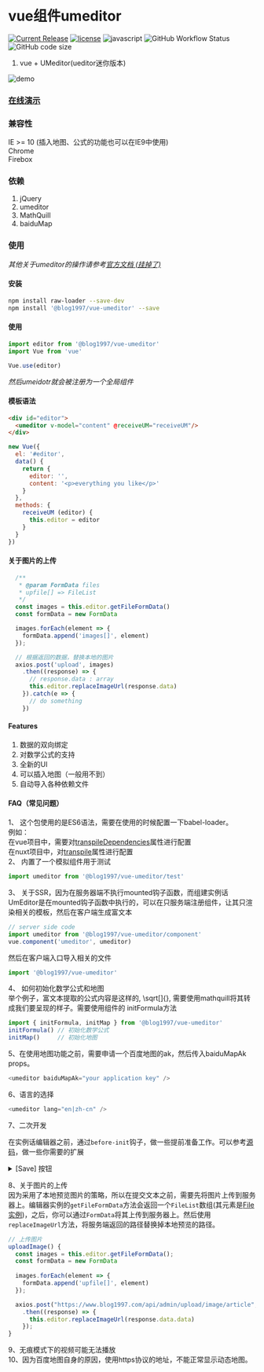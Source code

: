# vue组件umeditor
[![Current Release](https://img.shields.io/npm/v/@blog1997/vue-umeditor)](https://www.npmjs.com/package/@blog1997/vue-umeditor)
[![license](https://img.shields.io/github/license/youLookLikeDelicious/vue-umeditor)](https://github.com/youLookLikeDelicious/vue-umeditor/blob/master/LICENSE.md)
![javascript](https://img.shields.io/github/languages/top/youLookLIkeDelicious/vue-umeditor)
![GitHub Workflow Status](https://img.shields.io/github/workflow/status/youLookLikeDelicious/vue-umeditor/npm-publish)
![GitHub code size](https://img.shields.io/github/languages/code-size/youLookLikeDelicious/vue-umeditor)

1. vue + UMeditor(ueditor迷你版本)

![demo](https://img.wenhairu.com/images/2020/11/19/WaAtG.png)
### [在线演示](https://www.chaosxy.com/archives/vue-umeditor.html)

### 兼容性
IE >= 10 (插入地图、公式的功能也可以在IE9中使用)  
Chrome  
Firebox

### 依赖
1. jQuery
2. umeditor
3. MathQuill
4. baiduMap
### 使用
*其他关于umeditor的操作请参考[官方文档 (挂掉了)](http://ueditor.baidu.com/website/umeditor.html)*

#### 安装
```bash
npm install raw-loader --save-dev
npm install '@blog1997/vue-umeditor' --save
```

#### 使用
```javascript
import editor from '@blog1997/vue-umeditor'
import Vue from 'vue'

Vue.use(editor)
```
_然后umeidotr就会被注册为一个全局组件_


#### 模板语法
```html
<div id="editor">
  <umeditor v-model="content" @receiveUM="receiveUM"/>
</div>
```

```javascript
new Vue({
  el: '#editor',
  data() {
    return {
      editor: '',
      content: '<p>everything you like</p>'
    }
  },
  methods: {
    receiveUM (editor) {
      this.editor = editor
    }
  }
})
```
#### 关于图片的上传
```javascript
  /**
   * @param FormData files
   * upfile[] => FileList
   */
  const images = this.editor.getFileFormData()
  const formData = new FormData

  images.forEach(element => {
    formData.append('images[]', element)
  });

  // 根据返回的数据，替换本地的图片
  axios.post('upload', images)
    .then((response) => {
      // response.data : array
      this.editor.replaceImageUrl(response.data)
    }).catch(e => {
      // do something
    })
```
#### Features
1. 数据的双向绑定
2. 对数学公式的支持
3. 全新的UI
4. 可以插入地图（一般用不到）
5. 自动导入各种依赖文件

#### FAQ（常见问题）
1、 这个包使用的是ES6语法，需要在使用的时候配置一下babel-loader。  
例如：  
在vue项目中，需要对[transpileDependencies](https://cli.vuejs.org/zh/config/#transpiledependencies)属性进行配置  
在nuxt项目中，对[transpile](https://zh.nuxtjs.org/api/configuration-build/#transpile)属性进行配置    
2、 内置了一个模拟组件用于测试
```javascript
import umeditor from '@blog1997/vue-umeditor/test'
```
3、 关于SSR，因为在服务器端不执行mounted钩子函数，而组建实例话UmEditor是在mounted钩子函数中执行的，可以在只服务端注册组件，让其只渲染相关的模板，然后在客户端生成富文本
```javascript
// server side code
import umeditor from '@blog1997/vue-umeditor/component'
vue.component('umeditor', umeditor)
```
然后在客户端入口导入相关的文件
```javascript
import '@blog1997/vue-umeditor'
```
4、 如何初始化数学公式和地图  
举个例子，富文本提取的公式内容是这样的, \sqrt[]{}, 需要使用mathquill将其转成我们要呈现的样子。需要使用组件的 initFormula方法
```javascript
import { initFormula, initMap } from '@blog1997/vue-umeditor'
initFormula() // 初始化数学公式
initMap()     // 初始化地图
```
5、在使用地图功能之前，需要申请一个百度地图的ak，然后传入baiduMapAk props。
```javascript
<umeditor baiduMapAk="your application key" />
```
6、语言的选择
```javascript
<umeditor lang="en|zh-cn" />
```
7、二次开发

在实例话编辑器之前，通过`before-init`钩子，做一些提前准备工作。可以参考[源码](https://github.com/fex-team/umeditor/tree/master/_examples)，做一些你需要的扩展

<details>
	  <summary>[Save] 按钮</summary>
	  
```html
	<umeditor @before-init="beforeInit"></umeditor>
```

```javascript
	beforeInit() {
      UM.registerUI("save", function (name) {
        //该方法里的this指向编辑器实例
        var me = this,
          //实例化一个UMEDITOR提供的按钮对象
          $button = $.eduibutton({
            //按钮icon的名字， 在这里会生成一个“edui-icon-save”的className的icon box，
            //用户可以重写该className的background样式来更改icon的图标
            //覆盖示例见btn.css
            icon: "icofont-architecture-alt",
            title: me.options.lang === "zh-cn" ? "保存" : "save",
            click: function () {
              //在这里处理按钮的点击事件
              //点击之后执行save命令
              me.execCommand(name);
            },
          });

        //在这里处理保存按钮的状态反射
        me.addListener("selectionchange", function () {
          //检查当前的编辑器状态是否可以使用save命令
          var state = this.queryCommandState(name);

          //如果状态表示是不可用的( queryCommandState()的返回值为-1 )， 则要禁用该按钮
          $button
            .edui()
            .disabled(state == -1)
            .active(state == 1);
        });
        //返回该按钮对象后， 该按钮将会被附加到工具栏上
        return $button;
      });
      console.log(UM.Editor.prototype)
      // 默认载入自定义的 菜单
      UMEDITOR_CONFIG.toolbar.push("save");
    },
```
</details>

8、关于图片的上传  
因为采用了本地预览图片的策略，所以在提交文本之前，需要先将图片上传到服务器上。编辑器实例的`getFileFormData`方法会返回一个`FileList`数组(其元素是[File 实例](https://developer.mozilla.org/zh-CN/docs/Web/API/File))，之后，你可以通过``FormData``将其上传到服务器上。然后使用`replaceImageUrl`方法，将服务端返回的路径替换掉本地预览的路径。  


```javascript
// 上传图片
uploadImage() {
  const images = this.editor.getFileFormData();
  const formData = new FormData
  
  images.forEach(element => {
    formData.append('upfile[]', element)
  });

  axios.post("https://www.blog1997.com/api/admin/upload/image/article", formData)
    .then((response) => {
      this.editor.replaceImageUrl(response.data.data)
    });
}
```
9、无痕模式下的视频可能无法播放  
10、因为百度地图自身的原因，使用https协议的地址，不能正常显示动态地图。
